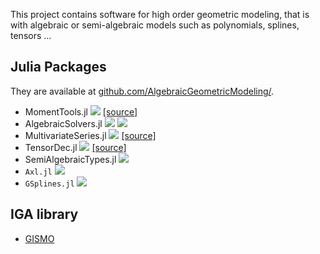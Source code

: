 

This project contains software for high order geometric modeling, that is with algebraic or semi-algebraic models such as polynomials, splines, tensors ...

## Julia Packages
They are available at [github.com/AlgebraicGeometricModeling/](https://github.com/AlgebraicGeometricModeling/).

- MomentTools.jl [![](https://img.shields.io/badge/docs-latest-blue.svg)](https://AlgebraicGeometricModeling.github.io/MomentTools.jl/) [[source]](https://github.com/AlgebraicGeometricModeling/MomentTools.jl/) 
- AlgebraicSolvers.jl [![](https://img.shields.io/badge/docs-latest-blue.svg)](https://AlgebraicGeometricModeling.github.io/MultivariateSeries.jl/)
[![](https://img.shields.io/badge/source-orange)](https://github.com/AlgebraicGeometricModeling/TensorDec.jl) 
- MultivariateSeries.jl [![](https://img.shields.io/badge/docs-latest-blue.svg)](https://AlgebraicGeometricModeling.github.io/MultivariateSeries.jl/) [[source]](https://github.com/AlgebraicGeometricModeling/TensorDec.jl) 
- TensorDec.jl  [![](https://img.shields.io/badge/docs-latest-blue.svg)](https://AlgebraicGeometricModeling.github.io/TensorDec.jl/) [[source]](https://github.com/AlgebraicGeometricModeling/TensorDec.jl) 
- SemiAlgebraicTypes.jl [![](https://img.shields.io/badge/docs-latest-blue.svg)](https://AlgebraicGeometricModeling.github.io/SemiAlgebraicTypes.jl/) 
- `Axl.jl` [![](https://img.shields.io/badge/docs-latest-blue.svg)](http://axl.inria.fr/doc/Axl.jl/)
- `GSplines.jl` [![](https://img.shields.io/badge/docs-latest-blue.svg)](https://AlgebraicGeometricModeling.github.io/GSplines.jl/)

## IGA library

- [GISMO](https://gismo.github.io/)
